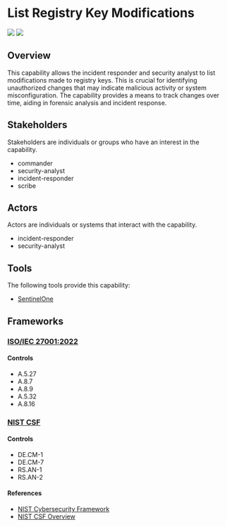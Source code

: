 # List Registry Key Modifications
![](https://img.shields.io/badge/Phase-Identification_%28P0002%29-blue)&nbsp;![](https://img.shields.io/badge/Category-Configuration-blue)
## Overview
This capability allows the incident responder and security analyst to list modifications made to registry keys. This is crucial for identifying unauthorized changes that may indicate malicious activity or system misconfiguration. The capability provides a means to track changes over time, aiding in forensic analysis and incident response.

## Stakeholders
Stakeholders are individuals or groups who have an interest in the capability.

- commander
- security-analyst
- incident-responder
- scribe

## Actors
Actors are individuals or systems that interact with the capability.

- incident-responder
- security-analyst

## Tools
The following tools provide this capability:

- [SentinelOne](../tool/sentinelone/C2501.md)

## Frameworks
### [ISO/IEC 27001:2022](../frameworks/F0002.md)

#### Controls

- A.5.27 
- A.8.7 
- A.8.9 
- A.5.32 
- A.8.16 

### [NIST CSF](../frameworks/F0003.md)

#### Controls

- DE.CM-1 
- DE.CM-7 
- RS.AN-1 
- RS.AN-2 

#### References

- [NIST Cybersecurity Framework](https://www.nist.gov/cyberframework)
- [NIST CSF Overview](https://www.nist.gov/cyberframework/overview)